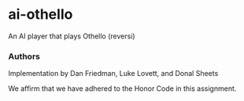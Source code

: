 ai-othello
==========

An AI player that plays Othello (reversi)

### Authors

Implementation by Dan Friedman, Luke Lovett, and Donal Sheets

We affirm that we have adhered to the Honor Code in this assignment.
